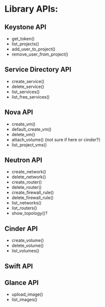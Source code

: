 # Library APIs:
## Keystone API
* get_token()
* list_projects()
* add_user_to_project()
* remove_user_from_project() 

## Service Directory API
* create_service()
* delete_service()
* list_services()
* list_free_services()

## Nova API
* create_vm()
* default_create_vm()
* delete_vm()
* attach_volume() {not sure if here or cinder?}
* list_project_vms()

## Neutron API
* create_network()
* delete_network()
* create_router()
* delete_router()
* create_firewall_rule()
* delete_firewall_rule()
* list_networks()
* list_routers()
* show_topology()?

## Cinder API
* create_volume()
* delete_volume()
* list_volumes()

## Swift API

## Glance API
* upload_image()
* list_images()

